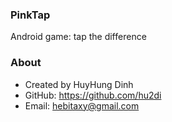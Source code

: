 ### PinkTap
Android game: tap the difference 

### About
- Created by HuyHung Dinh
- GitHub: https://github.com/hu2di
- Email: hebitaxy@gmail.com
